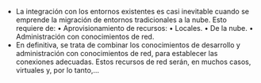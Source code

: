 - La integración con los entornos existentes es casi inevitable cuando se emprende la migración de
  entornos tradicionales a la nube.
  Esto requiere de:
  • Aprovisionamiento de recursos:
  • Locales.
  • De la nube.
  • Administración con conocimientos de red.
- En definitiva, se trata de combinar los conocimientos de desarrollo y administración con conocimientos
  de red, para establecer las conexiones adecuadas.
  Estos recursos de red serán, en muchos casos, virtuales y, por lo tanto,...